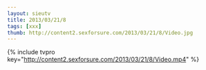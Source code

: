 ```yaml
--- 
layout: sieutv
title: 2013/03/21/8
tags: [xxx]
thumb: http://content2.sexforsure.com/2013/03/21/8/Video.jpg
---
```

{% include tvpro key="http://content2.sexforsure.com/2013/03/21/8/Video.mp4" %} 
